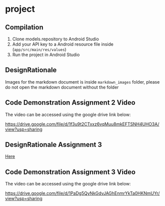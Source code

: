 # project

## Compilation

1) Clone models.repository to Android Studio
2) Add your API key to a Android resource file inside (`app/src/main/res/values`)
3) Run the project in Android Studio

## DesignRationale

Images for the markdown document is inside `markdown_images` folder, please do not open the markdown
document without the folder

## Code Demonstration Assignment 2 Video

The video can be accessed using the google drive link below:

https://drive.google.com/file/d/1f3u9t2CTxxz6vqMuu8mkEFTSNH4UHO3A/view?usp=sharing

## DesignRationale Assignment 3

[Here](DesignRationaleAss3.md)

## Code Demonstration Assignment 3 Video

The video can be accessed using the google drive link below:

https://drive.google.com/file/d/1PaDg5QyNkGdvJAGhEnmrYkTa0HKNmUYr/view?usp=sharing
